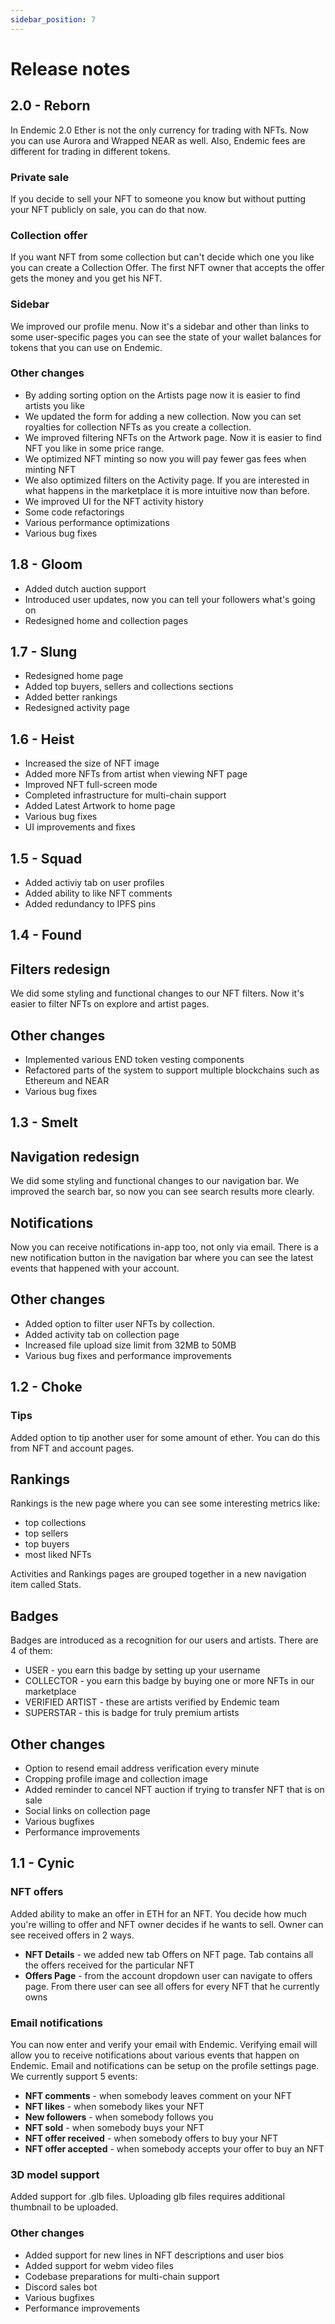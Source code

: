 ```yaml
---
sidebar_position: 7
---
```


# Release notes 
## 2.0 - Reborn
In Endemic 2.0 Ether is not the only currency for trading with NFTs. Now you can use Aurora and Wrapped NEAR as well. Also, Endemic fees are different for trading in different tokens.

### Private sale

If you decide to sell your NFT to someone you know but without putting your NFT publicly on sale, you can do that now. 

### Collection offer

If you want NFT from some collection but can't decide which one you like you can create a Collection Offer. The first NFT owner that accepts the offer gets the money and you get his NFT.

### Sidebar

We improved our profile menu. Now it's a sidebar and other than links to some user-specific pages you can see the state of your wallet balances for tokens that you can use on Endemic.

### Other changes
- By adding sorting option on the Artists page now it is easier to find artists you like
- We updated the form for adding a new collection. Now you can set royalties for collection NFTs as you create a collection.
- We improved filtering NFTs on the Artwork page. Now it is easier to find NFT you like in some price range.
- We optimized NFT minting so now you will pay fewer gas fees when minting NFT
- We also optimized filters on the Activity page. If you are interested in what happens in the marketplace it is more intuitive now than before.
- We improved UI for the NFT activity history
- Some code refactorings
- Various performance optimizations
- Various bug fixes

## 1.8 - Gloom
- Added dutch auction support
- Introduced user updates, now you can tell your followers what's going on
- Redesigned home and collection pages

## 1.7 - Slung
- Redesigned home page
- Added top buyers, sellers and collections sections
- Added better rankings
- Redesigned activity page

## 1.6 - Heist
- Increased the size of NFT image 
- Added more NFTs from artist when viewing NFT page
- Improved NFT full-screen mode
- Completed infrastructure for multi-chain support
- Added Latest Artwork to home page
- Various bug fixes
- UI improvements and fixes
  
## 1.5 - Squad
- Added activiy tab on user profiles
- Added ability to like NFT comments
- Added redundancy to IPFS pins
  
## 1.4 - Found

## Filters redesign
We did some styling and functional changes to our NFT filters. Now it's easier to filter NFTs on explore and artist pages.

## Other changes
- Implemented various END token vesting components
- Refactored parts of the system to support multiple blockchains such as Ethereum and NEAR
- Various bug fixes

## 1.3 - Smelt

## Navigation redesign
We did some styling and functional changes to our navigation bar. We improved the search bar, so now you can see search results more clearly.

## Notifications
Now you can receive notifications in-app too, not only via email. There is a new notification button in the navigation bar where you can see the latest events that happened with your account.

## Other changes
- Added option to filter user NFTs by collection.
- Added activity tab on collection page
- Increased file upload size limit from 32MB to 50MB
- Various bug fixes and performance improvements

## 1.2 - Choke

### Tips

Added option to tip another user for some amount of ether. You can do this from NFT and account pages.

## Rankings
Rankings is the new page where you can see some interesting metrics like: 
- top collections
- top sellers
- top buyers
- most liked NFTs
  
Activities and Rankings pages are grouped together in a new navigation item called Stats. 

## Badges
Badges are introduced as a recognition for our users and artists. There are 4 of them: 
- USER - you earn this badge by setting up your username
- COLLECTOR - you earn this badge by buying one or more NFTs in our marketplace
- VERIFIED ARTIST - these are artists verified by Endemic team
- SUPERSTAR - this is badge for truly premium artists

## Other changes
- Option to resend email address verification every minute
- Cropping profile image and collection image
- Added reminder to cancel NFT auction if trying to transfer NFT that is on sale
- Social links on collection page
- Various bugfixes
- Performance improvements

## 1.1 - Cynic

### NFT offers
Added ability to make an offer in ETH for an NFT. You decide how much you're willing to offer and NFT owner decides if he wants to sell. Owner can see received offers in 2 ways. 
- **NFT Details** - we added new tab Offers on NFT page. Tab contains all the offers received for the particular NFT
- **Offers Page** - from the account dropdown user can navigate to offers page. From there user can see all offers for every NFT that he currently owns

### Email notifications
You can now enter and verify your email with Endemic. Verifying email will allow you to receive notifications about various events that happen on Endemic. Email and notifications can be setup on the profile settings page. We currently support 5 events: 
- **NFT comments** - when somebody leaves comment on your NFT
- **NFT likes** - when somebody likes your NFT
- **New followers** - when somebody follows you
- **NFT sold** - when somebody buys your NFT
- **NFT offer received** - when somebody offers to buy your NFT
- **NFT offer accepted** - when somebody accepts your offer to buy an NFT

### 3D model support
Added support for .glb files. Uploading glb files requires additional thumbnail to be uploaded.

### Other changes
- Added support for new lines in NFT descriptions and user bios
- Added support for webm video files
- Codebase preparations for multi-chain support
- Discord sales bot
- Various bugfixes 
- Performance improvements
